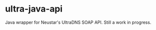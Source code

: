 ultra-java-api
==============

Java wrapper for Neustar's UltraDNS SOAP API.  Still a work in progress.